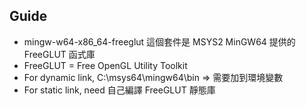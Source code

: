## Guide
* mingw-w64-x86_64-freeglut 這個套件是 MSYS2 MinGW64 提供的 FreeGLUT 函式庫
* FreeGLUT = Free OpenGL Utility Toolkit
* For dynamic link, C:\msys64\mingw64\bin => 需要加到環境變數
* For static link, need 自己編譯 FreeGLUT 靜態庫 